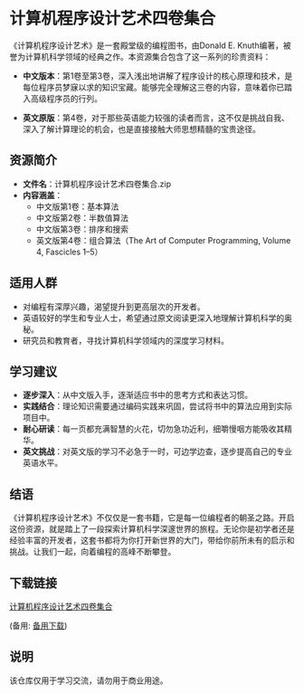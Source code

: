# 计算机程序设计艺术四卷集合

《计算机程序设计艺术》是一套殿堂级的编程图书，由Donald E. Knuth编著，被誉为计算机科学领域的经典之作。本资源集合包含了这一系列的珍贵资料：

- **中文版本**：第1卷至第3卷，深入浅出地讲解了程序设计的核心原理和技术，是每位程序员梦寐以求的知识宝藏。能够完全理解这三卷的内容，意味着你已踏入高级程序员的行列。

- **英文原版**：第4卷，对于那些英语能力较强的读者而言，这不仅是挑战自我、深入了解计算理论的机会，也是直接接触大师思想精髓的宝贵途径。

## 资源简介

- **文件名**：计算机程序设计艺术四卷集合.zip
- **内容涵盖**：
  - 中文版第1卷：基本算法
  - 中文版第2卷：半数值算法
  - 中文版第3卷：排序和搜索
  - 英文版第4卷：组合算法（The Art of Computer Programming, Volume 4, Fascicles 1–5）

## 适用人群

- 对编程有深厚兴趣，渴望提升到更高层次的开发者。
- 英语较好的学生和专业人士，希望通过原文阅读更深入地理解计算机科学的奥秘。
- 研究员和教育者，寻找计算机科学领域内的深度学习材料。

## 学习建议

- **逐步深入**：从中文版入手，逐渐适应书中的思考方式和表达习惯。
- **实践结合**：理论知识需要通过编码实践来巩固，尝试将书中的算法应用到实际项目中。
- **耐心研读**：每一页都充满智慧的火花，切勿急功近利，细嚼慢咽方能吸收其精华。
- **英文挑战**：对英文版的学习不必急于一时，可边学边查，逐步提高自己的专业英语水平。

## 结语

《计算机程序设计艺术》不仅仅是一套书籍，它是每一位编程者的朝圣之路。开启这份资源，就是踏上了一段探索计算机科学深邃世界的旅程。无论你是初学者还是经验丰富的开发者，这套书都将为你打开新世界的大门，带给你前所未有的启示和挑战。让我们一起，向着编程的高峰不断攀登。

## 下载链接
[计算机程序设计艺术四卷集合](https://pan.quark.cn/s/47130a1dba94) 

(备用: [备用下载](https://pan.baidu.com/s/1FEVsipfucx3k1Dwl0l0r8A?pwd=1234))

## 说明

该仓库仅用于学习交流，请勿用于商业用途。
